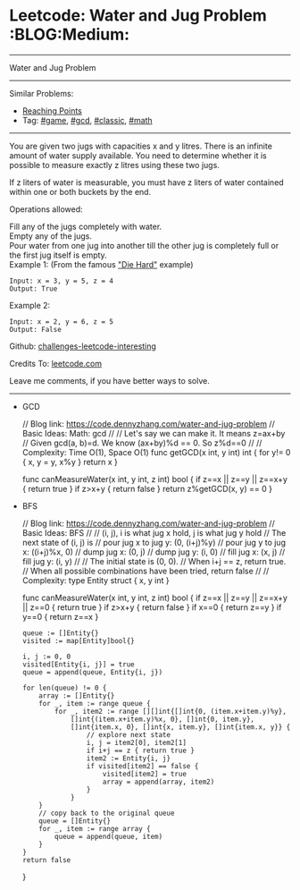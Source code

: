 # Leetcode: Water and Jug Problem     :BLOG:Medium:


---

Water and Jug Problem  

---

Similar Problems:  
-   [Reaching Points](https://code.dennyzhang.com/reaching-points)
-   Tag: [#game](https://code.dennyzhang.com/tag/game), [#gcd](https://code.dennyzhang.com/tag/gcd), [#classic](https://code.dennyzhang.com/tag/classic), [#math](https://code.dennyzhang.com/tag/math)

---

You are given two jugs with capacities x and y litres. There is an infinite amount of water supply available. You need to determine whether it is possible to measure exactly z litres using these two jugs.  

If z liters of water is measurable, you must have z liters of water contained within one or both buckets by the end.  

Operations allowed:  

Fill any of the jugs completely with water.  
Empty any of the jugs.  
Pour water from one jug into another till the other jug is completely full or the first jug itself is empty.  
Example 1: (From the famous ["Die Hard"](https://www.youtube.com/watch?v=BVtQNK_ZUJg) example)  

    Input: x = 3, y = 5, z = 4
    Output: True

Example 2:  

    Input: x = 2, y = 6, z = 5
    Output: False

Github: [challenges-leetcode-interesting](https://github.com/DennyZhang/challenges-leetcode-interesting/tree/master/water-and-jug-problem)  

Credits To: [leetcode.com](https://leetcode.com/problems/water-and-jug-problem/description/)  

Leave me comments, if you have better ways to solve.  

---

-   GCD

    // Blog link: https://code.dennyzhang.com/water-and-jug-problem
    // Basic Ideas: Math: gcd
    //
    //  Let's say we can make it. It means z=ax+by
    //  Given gcd(a, b)=d. We know (ax+by)%d == 0. So z%d==0
    //
    // Complexity: Time O(1), Space O(1)
    func getGCD(x int, y int) int {
        for y!= 0 {
            x, y = y, x%y
        }
        return x
    }
    
    func canMeasureWater(x int, y int, z int) bool {
        if z==x || z==y || z==x+y { return true }
        if z>x+y { return false }
        return z%getGCD(x, y) == 0
    }

-   BFS

    // Blog link: https://code.dennyzhang.com/water-and-jug-problem
    // Basic Ideas: BFS
    //
    // (i, j), i is what jug x hold, j is what jug y hold
    //    The next state of (i, j) is
    //          pour jug x to jug y: (0, (i+j)%y)
    //          pour jug y to jug x: ((i+j)%x, 0)
    //          dump jug x: (0, j)
    //          dump jug y: (i, 0)
    //          fill jug x: (x, j)
    //          fill jug y: (i, y)
    //
    // The initial state is (0, 0). 
    // When i+j == z, return true.
    // When all possible combinations have been tried, return false
    //
    // Complexity:
    type Entity struct {
        x, y int
    }
    
    func canMeasureWater(x int, y int, z int) bool {
        if z==x || z==y || z==x+y || z==0 { return true }
        if z>x+y { return false }
        if x==0 { return z==y }
        if y==0 { return z==x }
    
        queue := []Entity{}
        visited := map[Entity]bool{}
    
        i, j := 0, 0
        visited[Entity{i, j}] = true
        queue = append(queue, Entity{i, j})
    
        for len(queue) != 0 {
            array := []Entity{}
            for _, item := range queue {
                for _, item2 := range [][]int{[]int{0, (item.x+item.y)%y}, 
                    []int{(item.x+item.y)%x, 0}, []int{0, item.y},
                    []int{item.x, 0}, []int{x, item.y}, []int{item.x, y}} {
                        // explore next state
                        i, j = item2[0], item2[1]
                        if i+j == z { return true }
                        item2 := Entity{i, j}
                        if visited[item2] == false {
                            visited[item2] = true
                            array = append(array, item2)
                        }
                    }
            }
            // copy back to the original queue
            queue = []Entity{}
            for _, item := range array {
                queue = append(queue, item)
            }
        }
        return false
    }